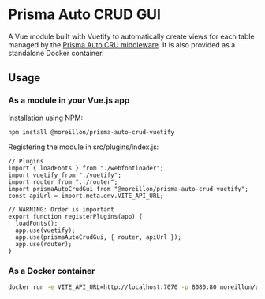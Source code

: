 # Prisma Auto CRUD GUI

A Vue module built with Vuetify to automatically create views for each table managed by the [Prisma Auto CRU middleware](https://github.com/maximemoreillon/prisma-auto-crud).
It is also provided as a standalone Docker container.

## Usage

### As a module in your Vue.js app

Installation using NPM:

```
npm install @moreillon/prisma-auto-crud-vuetify
```

Registering the module in src/plugins/index.js:

```
// Plugins
import { loadFonts } from "./webfontloader";
import vuetify from "./vuetify";
import router from "../router";
import prismaAutoCrudGui from "@moreillon/prisma-auto-crud-vuetify";
const apiUrl = import.meta.env.VITE_API_URL;

// WARNING: Order is important
export function registerPlugins(app) {
  loadFonts();
  app.use(vuetify);
  app.use(prismaAutoCrudGui, { router, apiUrl });
  app.use(router);
}
```

### As a Docker container

```bash
docker run -e VITE_API_URL=http://localhost:7070 -p 8080:80 moreillon/prisma-auto-crud-gui
```
